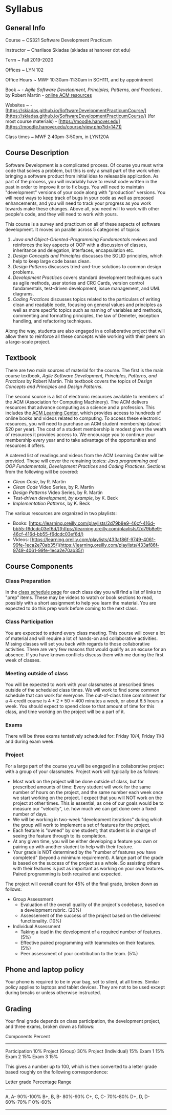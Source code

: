 # Syllabus

## General Info

Course
  ~ CS321 Software Development Practicum

Instructor
  ~ Charilaos Skiadas (skiadas at hanover dot edu)

Term
  ~ Fall 2019-2020

Offices
  ~ LYN 102

Office Hours
  ~ MWF 10:30am-11:30am in SCH111, and by appointment

Book
  ~ - *Agile Software Development, Principles, Patterns, and Practices*, by Robert Martin
    - [online ACM resources](http://learning.acm.org)

Websites
  ~ - [https://skiadas.github.io/SoftwareDevelopmentPracticumCourse/](https://skiadas.github.io/SoftwareDevelopmentPracticumCourse/) (for most course materials)
    - [https://moodle.hanover.edu](https://moodle.hanover.edu/course/view.php?id=1471)

Class times
  ~ MWF 2:40pm-3:50pm, in LYN120A

## Course Description

Software Development is a complicated process. Of course you must write code that solves a
problem, but this is only a small part of the work when bringing a software product
from initial idea to releasable application. As part of the process, you will invariably have
to revisit code written in the past in order to improve it or to fix bugs. You will need to
maintain "development" versions of your code along with "production" versions. You will need
ways to keep track of bugs in your code as well as proposed enhancements, and you will need
to track your progress as you work towards make these changes. Above all, you need will to work
with other people's code, and they will need to work with yours.

This course is a survey and practicum on all of these aspects of software development. It moves on parallel across 5 categories of topics:

1. *Java and Object-Oriented-Programming Fundamentals* reviews and reinforces the key aspects of OOP with a discussion of classes, inheritance and delegation, interfaces, encapsulation etc.
2. *Design Concepts and Principles* discusses the SOLID principles, which help to keep large code bases clean.
3. *Design Patterns* discusses tried-and-true solutions to common design problems.
4. *Development Practices* covers standard development techniques such as agile methods, user stories and CRC Cards, version control fundamentals, test-driven development, issue management, and UML diagrams.
5. *Coding Practices* discusses topics related to the particulars of writing clean and readable code, focusing on general values and principles as well as more specific topics such as naming of variables and methods, commenting and formatting principles, the law of Demeter, exception handling, and refactoring techniques.

Along the way, students are also engaged in a collaborative project that will allow them to reinforce all these concepts while working with their peers on a large-scale project.

## Textbook

There are two main sources of material for the course. The first is the main course textbook, *Agile Software Development, Principles, Patterns, and Practices* by Robert Martin. This textbook covers the topics of *Design Concepts and Principles* and *Design Patterns*.

The second source is a list of electronic resources available to members of the ACM (Association for Computing Machinery). The ACM delivers resources that advance computing as a science and a profession. This includes the [ACM Learning Center](https://learning.acm.org/), which provides access to hundreds of online books and videos related to computing. To access these electronic resources, you will need to purchase an ACM student membership (about $20 per year). The cost of a student membership is modest given the weath of resources it provides access to. We encourage you to continue your membership every year and to take advantage of the opportunities and resources it offers.

A catered list of readings and videos from the ACM Learning Center will be provided. These will cover the remaining topics: *Java programming and OOP Fundamentals*, *Development Practices* and *Coding Practices*. Sections from the following will be covered:

- *Clean Code*, by R. Martin
- *Clean Code* Video Series, by R. Martin
- *Design Patterns* Video Series, by R. Martin
- *Test-driven development, by example*, by K. Beck
- *Implementation Patterns*, by K. Beck

The various resources are organized in two playlists:

- Books: [https://learning.oreilly.com/playlists/2d79b8e9-46cf-416d-bb55-f6dcdc03ef6d/](https://learning.oreilly.com/playlists/2d79b8e9-46cf-416d-bb55-f6dcdc03ef6d/)
- Videos: [https://learning.oreilly.com/playlists/433af86f-9749-4061-99fe-1eca2e70ab35/](https://learning.oreilly.com/playlists/433af86f-9749-4061-99fe-1eca2e70ab35/)

## Course Components

### Class Preparation

In the [class schedule page](skiadas.github.io/SoftwareDevelopmentPracticumCourse/scheduleFall.html) for each class day you will find a list of links to "prep" items. These may be videos to watch or book sections to read, possibly with a short assignment to help you learn the material. You are expected to do this prep work before coming to the next class.

### Class Participation

You are expected to attend every class meeting. This course will cover a lot of material and will require a lot of hands-on and collaborative activities. Missing classes will set you back with regards to those collaborative activities. There are very few reasons that would qualify as an excuse for an absence. If you have known conflicts discuss them with me during the first week of classes.

### Meeting outside of class

You will be expected to work with your classmates at prescribed times outside of the scheduled  class times. We will work to find some common schedule that can work for everyone. The out-of-class time commitment for a 4-credit course is 4 * 2  * 50 = 400 minutes a week, or about 6.5 hours a week. You should expect to spend close to that amount of time for this class, and time working on the project will be a part of it.

### Exams

There will be three exams tentatively scheduled for: Friday 10/4, Friday 11/8 and during exam week.

### Project

For a large part of the course you will be engaged in a collaborative project with a group of your classmates. Project work will typically be as follows:

- Most work on the project will be done outside of class, but for prescribed amounts of time: Every student will work for the same number of hours on the project, and the same number each week once we start working on the project. I expect that you will NOT work on the project at other times. This is essential, as one of our goals would be to measure our "velocity", i.e. how much we can get done over a fixed number of days.
- We will be working in two-week "development iterations" during which the group will work to implement a set of features for the project.
- Each feature is "owned" by one student; that student is in charge of seeing the feature through to its completion.
- At any given time, you will be either developing a feature you own or pairing up with another student to help with their feature.
- Your grade is NOT determined by the "number of features *you* have completed" (beyond a minimum requirement). A large part of the grade is based on the success of the project as a whole. So assisting others with their features is just as important as working on your own features. Paired programming is both required and expected.

The project will overall count for 45% of the final grade, broken down as follows:

- Group Assessment
    - Evaluation of the overall quality of the project's codebase, based on a development rubric. (20%)
    - Assessement of the success of the project based on the delivered functionality. (10%)
- Individual Assessment
    - Taking a lead in the development of a required number of features. (5%)
    - Effective paired programming with teammates on their features. (5%)
    - Peer assessment of your contribution to the team. (5%)

## Phone and laptop policy

Your phone is required to be in your bag, set to silent, at all times. Similar policy applies to laptops and tablet devices. They are not to be used except during breaks or unless otherwise instructed.

## Grading

Your final grade depends on class participation, the development project, and three exams, broken down as follows:

Components             Percent
--------------------  --------
Participation              10%
Project (Group)            30%
Project (Individual)       15%
Exam 1                     15%
Exam 2                     15%
Exam 3                     15%



This gives a number up to 100, which is then converted to a letter grade based roughly on the following correspondence:

 Letter grade     Percentage Range
--------------   -----------------
   A, A-                  90%-100%
   B+, B, B-               80%-90%
   C+, C, C-               70%-80%
   D+, D, D-               60%-70%
      F                     0%-60%
--------------   -----------------

